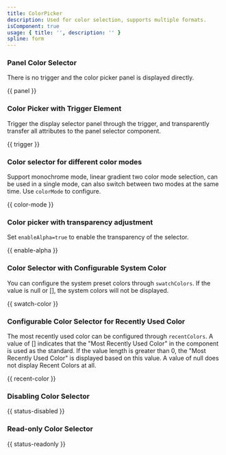 ```yaml
---
title: ColorPicker
description: Used for color selection, supports multiple formats.
isComponent: true
usage: { title: '', description: '' }
spline: form
---
```


### Panel Color Selector

There is no trigger and the color picker panel is displayed directly.

{{ panel }}

### Color Picker with Trigger Element

Trigger the display selector panel through the trigger, and transparently transfer all attributes to the panel selector component.

{{ trigger }}

### Color selector for different color modes

Support monochrome mode, linear gradient two color mode selection, can be used in a single mode, can also switch between two modes at the same time. Use `colorMode` to configure.

{{ color-mode }}

### Color picker with transparency adjustment

Set `enableAlpha=true` to enable the transparency of the selector.

{{ enable-alpha }}

### Color Selector with Configurable System Color

You can configure the system preset colors through `swatchColors`. If the value is null or [], the system colors will not be displayed.

{{ swatch-color }}

### Configurable Color Selector for Recently Used Color

The most recently used color can be configured through `recentColors`. A value of [] indicates that the "Most Recently Used Color" in the component is used as the standard. If the value length is greater than 0, the "Most Recently Used Color" is displayed based on this value. A value of null does not display Recent Colors at all.

{{ recent-color }}

### Disabling Color Selector

{{ status-disabled }}

### Read-only Color Selector

{{ status-readonly }}
